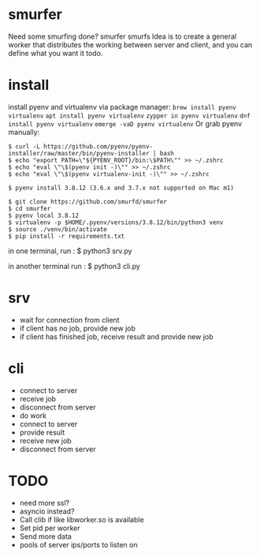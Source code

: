 # smurfer
Need some smurfing done? smurfer smurfs
Idea is to create a general worker that distributes the working between server and client, and you can define what you want it todo.

# install
install pyenv and virtualenv via package manager:
`brew install pyenv virtualenv`
`apt install pyenv virtualenv`
`zypper in pyenv virtualenv`
`dnf install pyenv virtualenv`
`emerge -vaD pyenv virtualenv`
Or grab pyenv manually:
```
$ curl -L https://github.com/pyenv/pyenv-installer/raw/master/bin/pyenv-installer | bash
$ echo "export PATH=\"${PYENV_ROOT}/bin:\$PATH\"" >> ~/.zshrc
$ echo "eval \"\$(pyenv init -)\"" >> ~/.zshrc
$ echo "eval \"\$(pyenv virtualenv-init -)\"" >> ~/.zshrc
```

```
$ pyenv install 3.8.12 (3.6.x and 3.7.x not supported on Mac m1)

$ git clone https://github.com/smurfd/smurfer
$ cd smurfer
$ pyenv local 3.8.12
$ virtualenv -p $HOME/.pyenv/versions/3.8.12/bin/python3 venv
$ source ./venv/bin/activate
$ pip install -r requirements.txt
```
in one terminal, run :
$ python3 srv.py

in another terminal run :
$ python3 cli.py

# srv
- wait for connection from client
- if client has no job, provide new job
- if client has finished job, receive result and provide new job

# cli
- connect to server
- receive job
- disconnect from server
- do work
- connect to server
- provide result
- receive new job
- disconnect from server

# TODO
- need more ssl?
- asyncio instead?
- Call clib if like libworker.so is available
- Set pid per worker
- Send more data
- pools of server ips/ports to listen on
